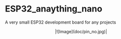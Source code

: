 # ESP32_anaything_nano
A very small ESP32 development board for any projects

<center>
|![Image](doc/pin_no.jpg)|
</center>
